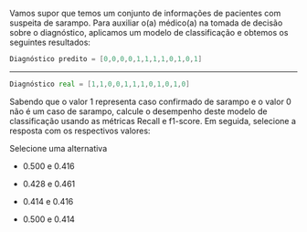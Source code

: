 Vamos supor que temos um conjunto de informações de pacientes com suspeita de sarampo. Para auxiliar o(a) médico(a) na tomada de decisão sobre o diagnóstico, aplicamos um modelo de classificação e obtemos os seguintes resultados:

```java
Diagnóstico predito = [0,0,0,0,1,1,1,1,0,1,0,1]
```

---

```go
Diagnóstico real = [1,1,0,0,1,1,1,0,1,0,1,0]
```

Sabendo que o valor 1 representa caso confirmado de sarampo e o valor 0 não é um caso de sarampo, calcule o desempenho deste modelo de classificação usando as métricas Recall e f1-score. Em seguida, selecione a resposta com os respectivos valores:

Selecione uma alternativa

-   0.500 e 0.416
    
-   0.428 e 0.461
    
-   0.414 e 0.416
    
-   0.500 e 0.414